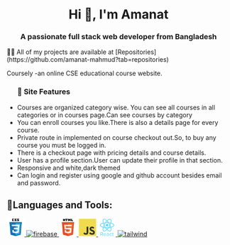 <h1 align="center">Hi 👋, I'm Amanat</h1>
<h3 align="center">A passionate full stack web developer from Bangladesh</h3>
👨‍💻 All of my projects are available at [Repositories](https://github.com/amanat-mahmud?tab=repositories)

<p align="left">
Coursely -an online CSE educational course website.</p>
<ul><h3>📝 Site Features</h3>
<li>Courses are organized category wise. You can see all courses in all categories or in courses page.Can see courses by category</li>
<li>You can enroll courses you like.There is also a details page for every course.</li>
<li>Private route in implemented on course checkout out.So, to buy any course you must be logged in.</li>
<li>There is  a checkout page with pricing details and course details.</li>
<li>User has a profile section.User can update their profile in that section.</li>
<li>Responsive and white,dark themed</li>
<li>Can login and register using google and github account besides email and password.</li>
</ul>

<h2 align="left">🚀Languages and Tools:</h2>
<p align="left"> <a href="https://www.w3schools.com/css/" target="_blank" rel="noreferrer"> <img src="https://raw.githubusercontent.com/devicons/devicon/master/icons/css3/css3-original-wordmark.svg" alt="css3" width="40" height="40"/> </a> <a href="https://firebase.google.com/" target="_blank" rel="noreferrer"> <img src="https://www.vectorlogo.zone/logos/firebase/firebase-icon.svg" alt="firebase" width="40" height="40"/> </a> <a href="https://www.w3.org/html/" target="_blank" rel="noreferrer"> <img src="https://raw.githubusercontent.com/devicons/devicon/master/icons/html5/html5-original-wordmark.svg" alt="html5" width="40" height="40"/> </a> <a href="https://developer.mozilla.org/en-US/docs/Web/JavaScript" target="_blank" rel="noreferrer"> <img src="https://raw.githubusercontent.com/devicons/devicon/master/icons/javascript/javascript-original.svg" alt="javascript" width="40" height="40"/> </a>  <a href="https://reactjs.org/" target="_blank" rel="noreferrer"> <img src="https://raw.githubusercontent.com/devicons/devicon/master/icons/react/react-original-wordmark.svg" alt="react" width="40" height="40"/> </a> <a href="https://tailwindcss.com/" target="_blank" rel="noreferrer"> <img src="https://www.vectorlogo.zone/logos/tailwindcss/tailwindcss-icon.svg" alt="tailwind" width="40" height="40"/> </a> </p>

